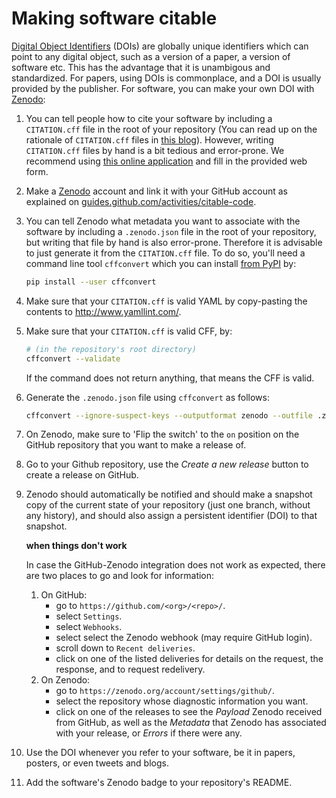 # Making software citable

[Digital Object Identifiers](https://en.wikipedia.org/wiki/Digital_object_identifier)  (DOIs) are globally unique identifiers which can point to
any digital object, such as a version of a paper, a version of software etc.
This has the advantage that it is unambigous and standardized. For papers, using
DOIs is commonplace, and a DOI is usually provided by the publisher. For
software, you can make your own DOI with [Zenodo](https://zenodo.org/):

1. You can tell people how to cite your software by including a ``CITATION.cff``
file in the root of your repository (You can read up on the rationale of
``CITATION.cff`` files in [this
blog](https://www.software.ac.uk/blog/2017-12-12-standard-format-citation-files)).
However, writing ``CITATION.cff`` files by hand is a bit tedious and error-prone. We recommend using [this online application](https://citation-file-format.github.io/cff-initializer-javascript/) and fill in the provided web form.
1. Make a [Zenodo](https://zenodo.org/) account and link it with your GitHub account as explained on [guides.github.com/activities/citable-code](https://guides.github.com/activities/citable-code/).
1. You can tell Zenodo what metadata you want to associate with the software by
including a ``.zenodo.json`` file in the root of your repository, but writing
that file by hand is also error-prone. Therefore it is advisable to just generate it
from the ``CITATION.cff`` file. To do so, you'll need a command line tool
``cffconvert`` which you can install [from
PyPI](https://pypi.org/project/cffconvert/) by:

    ```bash
    pip install --user cffconvert
    ```
1. Make sure that your ``CITATION.cff`` is valid YAML by copy-pasting the
contents to http://www.yamllint.com/.
1. Make sure that your ``CITATION.cff`` is valid CFF, by:

    ```bash
    # (in the repository's root directory)
    cffconvert --validate
    ```

    If the command does not return anything, that means the CFF is valid.

1. Generate the ``.zenodo.json`` file using ``cffconvert`` as follows:

    ```bash
    cffconvert --ignore-suspect-keys --outputformat zenodo --outfile .zenodo.json
    ```
1. On Zenodo, make sure to 'Flip the switch' to the ``on`` position on the
GitHub repository that you want to make a release of.
1. Go to your Github repository, use the _Create a new release_ button to create
a release on GitHub.
1. Zenodo should automatically be notified and should make a snapshot copy of
the current state of your repository (just one branch, without any history), and
should also assign a persistent identifier (DOI) to that snapshot.

    **when things don't work**

    In case the GitHub-Zenodo integration does not work as expected, there are
    two places to go and look for information:
    1. On GitHub:
        - go to ``https://github.com/<org>/<repo>/``.
        - select ``Settings``.
        - select ``Webhooks``.
        - select select the Zenodo webhook (may require GitHub login).
        - scroll down to ``Recent deliveries``.
        - click on one of the listed deliveries for details on the request, the response, and to request redelivery.
    1. On Zenodo:
        - go to ``https://zenodo.org/account/settings/github/``.
        - select the repository whose diagnostic information you want.
        - click on one of the releases to see the _Payload_ Zenodo received from GitHub, as well as the _Metadata_ that Zenodo has associated with your release, or _Errors_ if there were any.

1. Use the DOI whenever you refer to your software, be it in papers, posters, or
even tweets and blogs.
1. Add the software's Zenodo badge to your repository's README.
